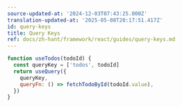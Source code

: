 ```yaml
---
source-updated-at: '2024-12-03T07:43:25.000Z'
translation-updated-at: '2025-05-08T20:17:51.417Z'
id: query-keys
title: Query Keys
ref: docs/zh-hant/framework/react/guides/query-keys.md
---
```


[//]: # 'Example5'

```js
function useTodos(todoId) {
  const queryKey = ['todos', todoId]
  return useQuery({
    queryKey,
    queryFn: () => fetchTodoById(todoId.value),
  })
}
```

[//]: # 'Example5'
